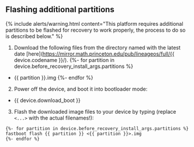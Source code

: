 ## Flashing additional partitions

{% include alerts/warning.html content="This platform requires additional partitions to be flashed for recovery to work properly, the process to do so is described below." %}

1. Download the following files from the directory named with the latest date [here](https://mirror.math.princeton.edu/pub/lineageos/full/{{ device.codename }}/).
{%- for partition in device.before_recovery_install_args.partitions %}
  * {{ partition }}.img
{%- endfor %}
2. Power off the device, and boot it into bootloader mode:
  * {{ device.download_boot }}
3. Flash the downloaded image files to your device by typing (replace `<...>` with the actual filenames!):
  ```
  {%- for partition in device.before_recovery_install_args.partitions %}
  fastboot flash {{ partition }} <{{ partition }}>.img
  {%- endfor %}
  ```
